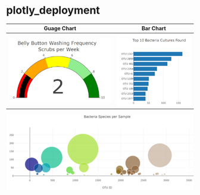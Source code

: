# plotly_deployment





|Guage Chart|Bar Chart|
|----------------------------------------------------------------------------|--------------------------------------------------------------------------------------------|
| ![](https://github.com/Mikeblanchard/plotly_deployment/blob/main/Resources/plotly_1.png)| ![](https://github.com/Mikeblanchard/plotly_deployment/blob/main/Resources/plotly_3.png)|

<p align="center">
  <img src="https://github.com/Mikeblanchard/plotly_deployment/blob/main/Resources/plotly_2.png" alt="Sublime's custom image"/>
</p>
